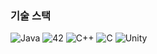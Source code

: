 
### 기술 스택
<img alt="Java" src ="https://img.shields.io/badge/Java-007396.svg?&style=for-the-badge&logo=Java&logoColor=white"/>
<img alt="42" src ="https://img.shields.io/badge/42-000000.svg?&style=for-the-badge&logo=42&logoColor=white"/>
<img alt="C++" src ="https://img.shields.io/badge/C++-00599C.svg?&style=for-the-badge&logo=C%2B%2B&logoColor=white"/>
<img alt="C" src ="https://img.shields.io/badge/C-A8B9CC.svg?&style=for-the-badge&logo=C&logoColor=white"/>
<img alt="Unity" src ="https://img.shields.io/badge/C-FFFFFF.svg?&style=for-the-badge&logo=Unity&logoColor=black"/>

<!--
**KhanBe/KhanBe** is a ✨ _special_ ✨ repository because its `README.md` (this file) appears on your GitHub profile.

Here are some ideas to get you started:

- 🔭 I’m currently working on ...
- 🌱 I’m currently learning ...
- 👯 I’m looking to collaborate on ...
- 🤔 I’m looking for help with ...
- 💬 Ask me about ...
- 📫 How to reach me: ...
- 😄 Pronouns: ...
- ⚡ Fun fact: ...
-->
